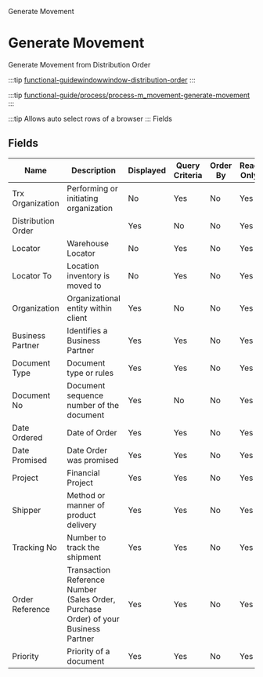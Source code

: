 
Generate Movement
# Generate Movement


Generate Movement from Distribution Order

:::tip
[functional-guidewindowwindow-distribution-order](functional-guidewindowwindow-distribution-order.md)
:::

:::tip
[functional-guide/process/process-m_movement-generate-movement](functional-guide/process/process-m_movement-generate-movement.md)
:::

:::tip
Allows auto select rows of a browser
:::
Fields
## Fields




Name               | Description                                                                         | Displayed | Query Criteria | Order By | Read Only | Mandatory
------------------ | ----------------------------------------------------------------------------------- | --------- | -------------- | -------- | --------- | ---------
Trx Organization   | Performing or initiating organization                                               | No        | Yes            | No       | Yes       | No       
Distribution Order |                                                                                     | Yes       | No             | No       | Yes       | No       
Locator            | Warehouse Locator                                                                   | No        | Yes            | No       | Yes       | No       
Locator To         | Location inventory is moved to                                                      | No        | Yes            | No       | Yes       | No       
Organization       | Organizational entity within client                                                 | Yes       | No             | No       | Yes       | No       
Business Partner   | Identifies a Business Partner                                                       | Yes       | Yes            | No       | Yes       | No       
Document Type      | Document type or rules                                                              | Yes       | Yes            | No       | Yes       | No       
Document No        | Document sequence number of the document                                            | Yes       | No             | No       | Yes       | No       
Date Ordered       | Date of Order                                                                       | Yes       | Yes            | No       | Yes       | No       
Date Promised      | Date Order was promised                                                             | Yes       | Yes            | No       | Yes       | No       
Project            | Financial Project                                                                   | Yes       | Yes            | No       | Yes       | No       
Shipper            | Method or manner of product delivery                                                | Yes       | Yes            | No       | Yes       | No       
Tracking No        | Number to track the shipment                                                        | Yes       | Yes            | No       | Yes       | No       
Order Reference    | Transaction Reference Number (Sales Order, Purchase Order) of your Business Partner | Yes       | Yes            | No       | Yes       | No       
Priority           | Priority of a document                                                              | Yes       | Yes            | No       | Yes       | No       
